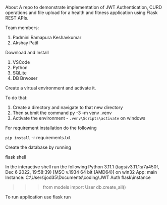 About
A repo to demonstrate implementation of JWT Authentication, CURD operations and file upload for a health and fitness application using Flask REST APIs.

Team members:
1. Padmini Ramapura Keshavkumar
2. Akshay Patil

Download and Install

1. VSCode
2. Python
3. SQLite 
4. DB Brwoser

Create a virtual environment and activate it.

To do that:

1. Create a directory and navigate to that new directory
2. Then submit the command py -3 -m venv .venv
3. Activate the environment - `.venv\Scripts\activate` on windows

For requirement installation do the following 

`pip install` -r requirements.txt

Create the database by running

flask shell

In the interactive shell run the following
Python 3.11.1 (tags/v3.11.1:a7a450f, Dec  6 2022, 19:58:39) [MSC v.1934 64 bit (AMD64)] on win32
App: main
Instance: C:\Users\jod35\Documents\coding\JWT Auth flask\instance
>>> from models import User
>>> db.create_all()


To run application use flask run
